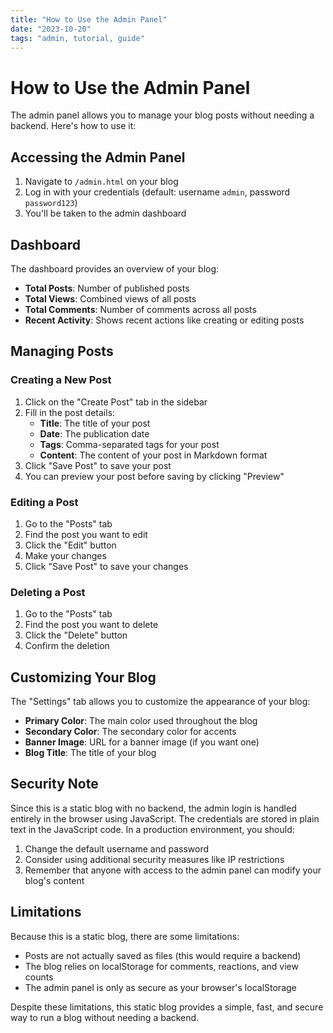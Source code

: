 ```yaml
---
title: "How to Use the Admin Panel"
date: "2023-10-20"
tags: "admin, tutorial, guide"
---
```


# How to Use the Admin Panel

The admin panel allows you to manage your blog posts without needing a backend. Here's how to use it:

## Accessing the Admin Panel

1. Navigate to `/admin.html` on your blog
2. Log in with your credentials (default: username `admin`, password `password123`)
3. You'll be taken to the admin dashboard

## Dashboard

The dashboard provides an overview of your blog:

- **Total Posts**: Number of published posts
- **Total Views**: Combined views of all posts
- **Total Comments**: Number of comments across all posts
- **Recent Activity**: Shows recent actions like creating or editing posts

## Managing Posts

### Creating a New Post

1. Click on the "Create Post" tab in the sidebar
2. Fill in the post details:
   - **Title**: The title of your post
   - **Date**: The publication date
   - **Tags**: Comma-separated tags for your post
   - **Content**: The content of your post in Markdown format
3. Click "Save Post" to save your post
4. You can preview your post before saving by clicking "Preview"

### Editing a Post

1. Go to the "Posts" tab
2. Find the post you want to edit
3. Click the "Edit" button
4. Make your changes
5. Click "Save Post" to save your changes

### Deleting a Post

1. Go to the "Posts" tab
2. Find the post you want to delete
3. Click the "Delete" button
4. Confirm the deletion

## Customizing Your Blog

The "Settings" tab allows you to customize the appearance of your blog:

- **Primary Color**: The main color used throughout the blog
- **Secondary Color**: The secondary color for accents
- **Banner Image**: URL for a banner image (if you want one)
- **Blog Title**: The title of your blog

## Security Note

Since this is a static blog with no backend, the admin login is handled entirely in the browser using JavaScript. The credentials are stored in plain text in the JavaScript code. In a production environment, you should:

1. Change the default username and password
2. Consider using additional security measures like IP restrictions
3. Remember that anyone with access to the admin panel can modify your blog's content

## Limitations

Because this is a static blog, there are some limitations:

- Posts are not actually saved as files (this would require a backend)
- The blog relies on localStorage for comments, reactions, and view counts
- The admin panel is only as secure as your browser's localStorage

Despite these limitations, this static blog provides a simple, fast, and secure way to run a blog without needing a backend.
